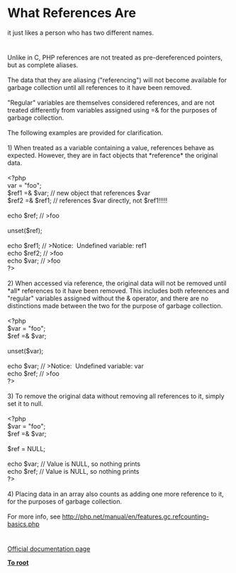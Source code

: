 # What References Are




<div class="phpcode"><span class="html">
it just likes a person who has two different names.</span>
</div>
  

#


<div class="phpcode"><span class="html">
Unlike in C, PHP references are not treated as pre-dereferenced pointers, but as complete aliases.<br><br>The data that they are aliasing (&quot;referencing&quot;) will not become available for garbage collection until all references to it have been removed. <br><br>&quot;Regular&quot; variables are themselves considered references, and are not treated differently from variables assigned using =&amp; for the purposes of garbage collection.<br><br>The following examples are provided for clarification.<br><br>1) When treated as a variable containing a value, references behave as expected. However, they are in fact objects that *reference* the original data.<br><br><span class="default">&lt;?php <br></span><span class="keyword">var = </span><span class="string">&quot;foo&quot;</span><span class="keyword">;<br></span><span class="default">$ref1 </span><span class="keyword">=&amp; </span><span class="default">$var</span><span class="keyword">; </span><span class="comment">// new object that references $var<br></span><span class="default">$ref2 </span><span class="keyword">=&amp; </span><span class="default">$ref1</span><span class="keyword">; </span><span class="comment">// references $var directly, not $ref1!!!!!<br><br></span><span class="keyword">echo </span><span class="default">$ref</span><span class="keyword">; </span><span class="comment">// &gt;foo<br><br></span><span class="keyword">unset(</span><span class="default">$ref</span><span class="keyword">);<br><br>echo </span><span class="default">$ref1</span><span class="keyword">; </span><span class="comment">// &gt;Notice:&#xA0; Undefined variable: ref1<br></span><span class="keyword">echo </span><span class="default">$ref2</span><span class="keyword">; </span><span class="comment">// &gt;foo<br></span><span class="keyword">echo </span><span class="default">$var</span><span class="keyword">; </span><span class="comment">// &gt;foo<br></span><span class="default">?&gt;<br></span><br>2) When accessed via reference, the original data will not be removed until *all* references to it have been removed. This includes both references and &quot;regular&quot; variables assigned without the &amp; operator, and there are no distinctions made between the two for the purpose of garbage collection.<br><br><span class="default">&lt;?php <br>$var </span><span class="keyword">= </span><span class="string">&quot;foo&quot;</span><span class="keyword">;<br></span><span class="default">$ref </span><span class="keyword">=&amp; </span><span class="default">$var</span><span class="keyword">;<br><br>unset(</span><span class="default">$var</span><span class="keyword">);<br><br>echo </span><span class="default">$var</span><span class="keyword">; </span><span class="comment">// &gt;Notice:&#xA0; Undefined variable: var<br></span><span class="keyword">echo </span><span class="default">$ref</span><span class="keyword">; </span><span class="comment">// &gt;foo<br></span><span class="default">?&gt;<br></span><br>3) To remove the original data without removing all references to it, simply set it to null.<br><br><span class="default">&lt;?php <br>$var </span><span class="keyword">= </span><span class="string">&quot;foo&quot;</span><span class="keyword">;<br></span><span class="default">$ref </span><span class="keyword">=&amp; </span><span class="default">$var</span><span class="keyword">;<br><br></span><span class="default">$ref </span><span class="keyword">= </span><span class="default">NULL</span><span class="keyword">;<br><br>echo </span><span class="default">$var</span><span class="keyword">; </span><span class="comment">// Value is NULL, so nothing prints<br></span><span class="keyword">echo </span><span class="default">$ref</span><span class="keyword">; </span><span class="comment">// Value is NULL, so nothing prints<br></span><span class="default">?&gt;<br></span><br>4) Placing data in an array also counts as adding one more reference to it, for the purposes of garbage collection.<br><br>For more info, see <a href="http://php.net/manual/en/features.gc.refcounting-basics.php" rel="nofollow" target="_blank">http://php.net/manual/en/features.gc.refcounting-basics.php</a></span>
</div>
  

#

[Official documentation page](https://www.php.net/manual/en/language.references.whatare.php)

**[To root](/)**